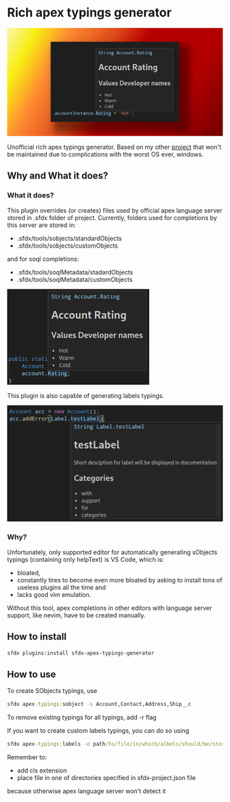 # Rich apex typings generator

![Image showing completions](images/apexgenerator.png)

Unofficial rich apex typings generator.
Based on my other [project](https://github.com/Ziemniakoss/apex-sobjects-typings-generator) that won't be maintained due to complications with the worst OS ever, windows.

## Why and What it does?

### What it does?

This plugin overrides (or creates) files used by official apex language server stored in .sfdx folder of project.
Currently, folders used for completions by this server are stored in:

-   .sfdx/tools/sobjects/standardObjects
-   .sfdx/tools/sobjects/customObjects

and for soql completions:

-   .sfdx/tools/soqlMetadata/stadardObjects
-   .sfdx/tools/soqlMetadata/customObjects

![Image showing picklists completion](images/soql-example.png)

This plugin is also capable of generating labels typings.

![Image showing usage of labels typings](images/labels-example.png)

### Why?

Unfortunately, only supported editor for automatically generating sObjects typings (containing only helpText) is VS Code, which is:

-   bloated,
-   constantly tires to become even more bloated by asking to install tons of useless plugins all the time and
-   lacks good vim emulation.

Without this tool, apex completions in other editors with language server support, like nevim, have to be created manually.

## How to install

```
sfdx plugins:install sfdx-apex-typings-generator
```

## How to use

To create SObjects typings, use

```cmd
sfdx apex-typings:sobject -s Account,Contact,Address,Ship__c
```

To remove existing typings for all typings, add -r flag

If you want to create custom labels typings, you can do so using

```cmd
sfdx apex-typings:labels -o path/to/file/in/which/albels/should/be/stored
```

Remember to:

-   add cls extension
-   place file in one of directories specified in sfdx-project.json file

because otherwise apex language server won't detect it
